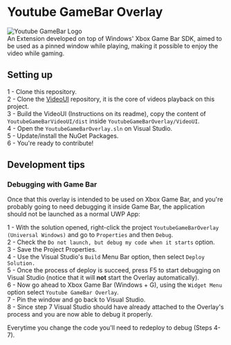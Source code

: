 # Youtube GameBar Overlay
![Youtube GameBar Logo](https://raw.githubusercontent.com/MarconiGRF/YoutubeGameBarOverlay/master/Assets/Wide310x150Logo.scale-200.png)  
An Extension developed on top of Windows' Xbox Game Bar SDK, aimed to be used as a pinned window while playing, making it possible to enjoy the video while gaming. 

## Setting up
1 - Clone this repository.  
2 - Clone the [VideoUI](https://github.com/MarconiGRF/YoutubeGameBarVideoUI) repository, it is the core of videos playback on this project.  
3 - Build the VideoUI (Instructions on its readme), copy the content of `YoutubeGameBarVideoUI/dist` inside `YoutubeGameBarOverlay/VideoUI`.  
4 - Open the `YoutubeGameBarOverlay.sln` on Visual Studio.  
5 - Update/install the NuGet Packages.  
6 - You're ready to contribute!

## Development tips
### Debugging with Game Bar
Once that this overlay is intended to be used on Xbox Game Bar, and you're probably going to need debugging it inside Game Bar, the application should not be launched as a normal UWP App:  

1 - With the solution opened, right-click the project `YoutubeGameBarOverlay (Universal Windows)` and go to `Properties` and then `Debug`.  
2 - Check the `Do not launch, but debug my code when it starts` option.  
3 - Save the Project Properties.  
4 - Use the Visual Studio's `Build` Menu Bar option, then select `Deploy Solution.`  
5 - Once the process of deploy is succeed, press F5 to start debugging on Visual Studio (notice that it will **not** start the Overlay automatically).  
6 - Now go ahead to Xbox Game Bar (Windows + G), using the `Widget Menu` option select `Youtube GameBar Overlay`.  
7 - Pin the window and go back to Visual Studio.  
8 - Since step 7 Visual Studio should have already attached to the Overlay's process and you are now able to debug it properly.

Everytime you change the code you'll need to redeploy to debug (Steps 4-7).